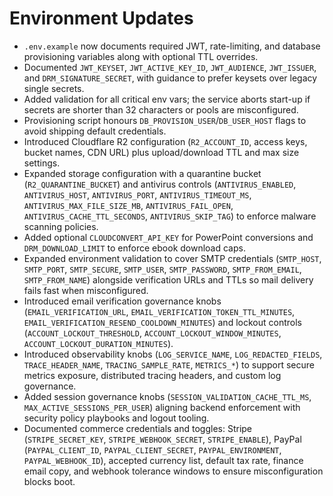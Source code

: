 # Environment Updates

- `.env.example` now documents required JWT, rate-limiting, and database provisioning variables along with optional TTL overrides.
- Documented `JWT_KEYSET`, `JWT_ACTIVE_KEY_ID`, `JWT_AUDIENCE`, `JWT_ISSUER`, and `DRM_SIGNATURE_SECRET`, with guidance to prefer keysets over legacy single secrets.
- Added validation for all critical env vars; the service aborts start-up if secrets are shorter than 32 characters or pools are misconfigured.
- Provisioning script honours `DB_PROVISION_USER`/`DB_USER_HOST` flags to avoid shipping default credentials.
- Introduced Cloudflare R2 configuration (`R2_ACCOUNT_ID`, access keys, bucket names, CDN URL) plus upload/download TTL and max size settings.
- Expanded storage configuration with a quarantine bucket (`R2_QUARANTINE_BUCKET`) and antivirus controls (`ANTIVIRUS_ENABLED`, `ANTIVIRUS_HOST`, `ANTIVIRUS_PORT`, `ANTIVIRUS_TIMEOUT_MS`, `ANTIVIRUS_MAX_FILE_SIZE_MB`, `ANTIVIRUS_FAIL_OPEN`, `ANTIVIRUS_CACHE_TTL_SECONDS`, `ANTIVIRUS_SKIP_TAG`) to enforce malware scanning policies.
- Added optional `CLOUDCONVERT_API_KEY` for PowerPoint conversions and `DRM_DOWNLOAD_LIMIT` to enforce ebook download caps.
- Expanded environment validation to cover SMTP credentials (`SMTP_HOST`, `SMTP_PORT`, `SMTP_SECURE`, `SMTP_USER`, `SMTP_PASSWORD`, `SMTP_FROM_EMAIL`, `SMTP_FROM_NAME`) alongside verification URLs and TTLs so mail delivery fails fast when misconfigured.
- Introduced email verification governance knobs (`EMAIL_VERIFICATION_URL`, `EMAIL_VERIFICATION_TOKEN_TTL_MINUTES`, `EMAIL_VERIFICATION_RESEND_COOLDOWN_MINUTES`) and lockout controls (`ACCOUNT_LOCKOUT_THRESHOLD`, `ACCOUNT_LOCKOUT_WINDOW_MINUTES`, `ACCOUNT_LOCKOUT_DURATION_MINUTES`).
- Introduced observability knobs (`LOG_SERVICE_NAME`, `LOG_REDACTED_FIELDS`, `TRACE_HEADER_NAME`, `TRACING_SAMPLE_RATE`, `METRICS_*`) to support secure metrics exposure, distributed tracing headers, and custom log governance.
- Added session governance knobs (`SESSION_VALIDATION_CACHE_TTL_MS`, `MAX_ACTIVE_SESSIONS_PER_USER`) aligning backend enforcement with security policy playbooks and logout tooling.
- Documented commerce credentials and toggles: Stripe (`STRIPE_SECRET_KEY`, `STRIPE_WEBHOOK_SECRET`, `STRIPE_ENABLE`), PayPal (`PAYPAL_CLIENT_ID`, `PAYPAL_CLIENT_SECRET`, `PAYPAL_ENVIRONMENT`, `PAYPAL_WEBHOOK_ID`), accepted currency list, default tax rate, finance email copy, and webhook tolerance windows to ensure misconfiguration blocks boot.
